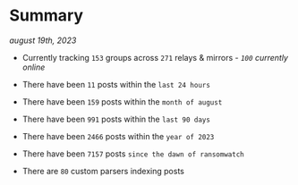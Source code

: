 
# Summary
_august 19th, 2023_

- Currently tracking `153` groups across `271` relays & mirrors - _`100` currently online_

- There have been `11` posts within the `last 24 hours`

- There have been `159` posts within the `month of august`

- There have been `991` posts within the `last 90 days`

- There have been `2466` posts within the `year of 2023`

- There have been `7157` posts `since the dawn of ransomwatch`

- There are `80` custom parsers indexing posts
